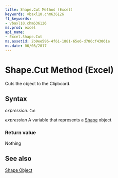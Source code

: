 ```yaml
---
title: Shape.Cut Method (Excel)
keywords: vbaxl10.chm636126
f1_keywords:
- vbaxl10.chm636126
ms.prod: excel
api_name:
- Excel.Shape.Cut
ms.assetid: 2b9ee596-4f61-1881-65e6-d786cf43061e
ms.date: 06/08/2017
---
```



# Shape.Cut Method (Excel)

Cuts the object to the Clipboard.


## Syntax

 _expression_. `Cut`

 _expression_ A variable that represents a [Shape](./Excel.Shape.md) object.


### Return value

Nothing


## See also


[Shape Object](Excel.Shape.md)

